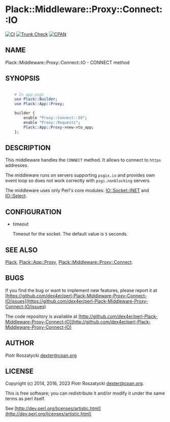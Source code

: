 # Plack::Middleware::Proxy::Connect::IO

[![CI](https://github.com/dex4er/perl-Plack-Middleware-Proxy-Connect-IO/actions/workflows/ci.yaml/badge.svg)](https://github.com/dex4er/perl-Plack-Middleware-Proxy-Connect-IO/actions/workflows/ci.yaml)
[![Trunk Check](https://github.com/dex4er/perl-Plack-Middleware-Proxy-Connect-IO/actions/workflows/trunk.yaml/badge.svg)](https://github.com/dex4er/perl-Plack-Middleware-Proxy-Connect-IO/actions/workflows/trunk.yaml)
[![CPAN](https://img.shields.io/cpan/v/Plack-Middleware-Proxy-Connect-IO)](https://metacpan.org/dist/Plack-Middleware-Proxy-Connect-IO)

## NAME

Plack::Middleware::Proxy::Connect::IO - CONNECT method

## SYNOPSIS


```perl

    # In app.psgi
    use Plack::Builder;
    use Plack::App::Proxy;

    builder {
        enable "Proxy::Connect::IO";
        enable "Proxy::Requests";
        Plack::App::Proxy->new->to_app;
    };


```

## DESCRIPTION

This middleware handles the `CONNECT` method. It allows to connect to
`https` addresses.

The middleware runs on servers supporting `psgix.io` and provides own
event loop so does not work correctly with `psgi.nonblocking` servers.

The middleware uses only Perl's core modules: [IO::Socket::INET](https://metacpan.org/pod/IO%3A%3ASocket%3A%3AINET) and
[IO::Select](https://metacpan.org/pod/IO%3A%3ASelect).

## CONFIGURATION

- timeout

    Timeout for the socket. The default value is `5` seconds.

## SEE ALSO

[Plack](https://metacpan.org/pod/Plack), [Plack::App::Proxy](https://metacpan.org/pod/Plack%3A%3AApp%3A%3AProxy), [Plack::Middleware::Proxy::Connect](https://metacpan.org/pod/Plack%3A%3AMiddleware%3A%3AProxy%3A%3AConnect).

## BUGS

If you find the bug or want to implement new features, please report it at
[https://github.com/dex4er/perl-Plack-Middleware-Proxy-Connect-IO/issues](https://github.com/dex4er/perl-Plack-Middleware-Proxy-Connect-IO/issues)

The code repository is available at
[http://github.com/dex4er/perl-Plack-Middleware-Proxy-Connect-IO](http://github.com/dex4er/perl-Plack-Middleware-Proxy-Connect-IO)

## AUTHOR

Piotr Roszatycki <dexter@cpan.org>

## LICENSE

Copyright (c) 2014, 2016, 2023 Piotr Roszatycki <dexter@cpan.org>.

This is free software; you can redistribute it and/or modify it under
the same terms as perl itself.

See [http://dev.perl.org/licenses/artistic.html](http://dev.perl.org/licenses/artistic.html)
